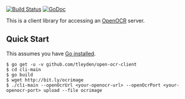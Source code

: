 
[![Build Status](https://drone.io/github.com/tleyden/open-ocr-client/status.png)](https://drone.io/github.com/tleyden/open-ocr-client/latest) [![GoDoc](http://godoc.org/github.com/tleyden/open-ocr-client?status.png)](http://godoc.org/github.com/tleyden/open-ocr-client) 

This is a client library for accessing an [OpenOCR](http://www.openocr.net) server.

## Quick Start

This assumes you have [Go installed](https://golang.org/doc/install).

```
$ go get -u -v github.com/tleyden/open-ocr-client
$ cd cli-main
$ go build
$ wget http://bit.ly/ocrimage
$ ./cli-main --openOcrUrl <your-openocr-url> --openOcrPort <your-openocr-port> upload --file ocrimage
```
